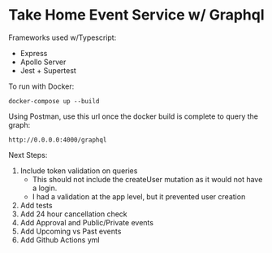 # Take Home Event Service w/ Graphql

Frameworks used w/Typescript:
- Express
- Apollo Server
- Jest + Supertest

To run with Docker:

`docker-compose up --build`

Using Postman, use this url once the docker build is complete to query the graph:

`http://0.0.0.0:4000/graphql`

Next Steps:
1. Include token validation on queries
    - This should not include the createUser mutation as it would not have a login.
    - I had a validation at the app level, but it prevented user creation
2. Add tests
3. Add 24 hour cancellation check
4. Add Approval and Public/Private events
5. Add Upcoming vs Past events
5. Add Github Actions yml
